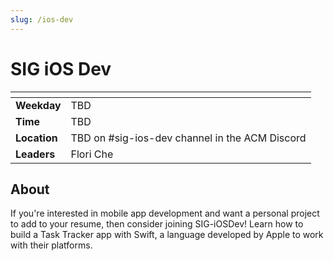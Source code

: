 ```yaml
---
slug: /ios-dev
---
```


# SIG iOS Dev

| <!-- -->     | <!-- -->                                       |
| ------------ | ---------------------------------------------- |
| **Weekday**  | TBD                                            |
| **Time**     | TBD                                            |
| **Location** | TBD on #sig-ios-dev channel in the ACM Discord |
| **Leaders**  | Flori Che                                      |

## About

If you're interested in mobile app development and want a personal project to add to your resume, then consider joining SIG-iOSDev! Learn how to build a Task Tracker app with Swift, a language developed by Apple to work with their platforms.

